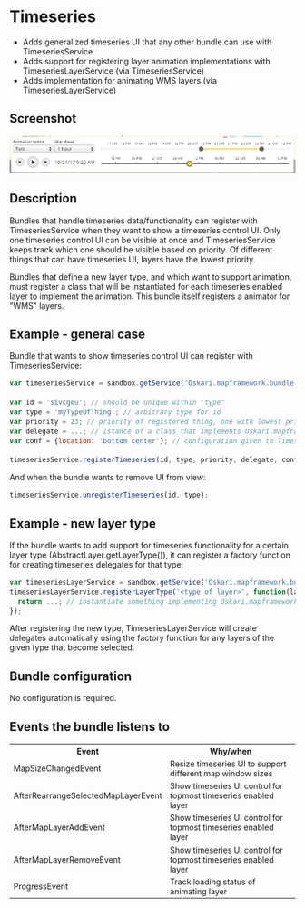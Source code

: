 # Timeseries

- Adds generalized timeseries UI that any other bundle can use with TimeseriesService
- Adds support for registering layer animation implementations with TimeseriesLayerService (via TimeseriesService)
- Adds implementation for animating WMS layers (via TimeseriesLayerService)

## Screenshot

![Timeseries](timeseries.png)

## Description

Bundles that handle timeseries data/functionality can register with TimeseriesService when they want to show a timeseries control UI. Only one timeseries control UI can be visible at once and TimeseriesService keeps track which one should be visible based on priority. Of different things that can have timeseries UI, layers have the lowest priority.

Bundles that define a new layer type, and which want to support animation, must register a class that will be instantiated for each timeseries enabled layer to implement the animation. This bundle itself registers a animator for "WMS" layers.

## Example - general case

Bundle that wants to show timeseries control UI can register with TimeseriesService:

```javascript
var timeseriesService = sandbox.getService('Oskari.mapframework.bundle.timeseries.TimeseriesService');

var id = 'sivcgeu'; // should be unique within "type"
var type = 'myTypeOfThing'; // arbitrary type for id
var priority = 23; // priority of registered thing, one with lowest priority across all registred things will be shown UI. Additionally type "layer" has lower priority than all other types
var delegate = ...; // Istance of a class that implements Oskari.mapframework.bundle.timeseries.TimeseriesDelegateProtocol. The UI communicates with your timeseries implementation via the delegate. Each separate "thing" that has timeseries state should have their own delegate instance that is registered to timeseriesService
var conf = {location: 'bottom center'}; // configuration given to TimeseriesControlPlugin when it's created with registered delegate.

timeseriesService.registerTimeseries(id, type, priority, delegate, conf);

```

And when the bundle wants to remove UI from view:

```javascript
timeseriesService.unregisterTimeseries(id, type);
```

## Example - new layer type

If the bundle wants to add support for timeseries functionality for a certain layer type (AbstractLayer.getLayerType()), it can register a factory function for creating timeseries delegates for that type:

```javascript
var timeseriesLayerService = sandbox.getService('Oskari.mapframework.bundle.timeseries.TimeseriesLayerService');
timeseriesLayerService.registerLayerType('<type of layer>', function(layerId) {
  return ...; // instantiate something implementing Oskari.mapframework.bundle.timeseries.TimeseriesDelegateProtocol and return it
});

```

After registering the new type, TimeseriesLayerService will create delegates automatically using the factory function for any layers of the given type that become selected.

## Bundle configuration

No configuration is required.


## Events the bundle listens to

<table class="table">
  <tr>
    <th>Event</th><th>Why/when</th>
  </tr>
  <tr>
    <td> MapSizeChangedEvent </td><td> Resize timeseries UI to support different map window sizes </td>
  </tr>
  <tr>
    <td> AfterRearrangeSelectedMapLayerEvent </td><td>Show timeseries UI control for topmost timeseries enabled layer</td>
  </tr>
  <tr>
    <td> AfterMapLayerAddEvent </td><td>Show timeseries UI control for topmost timeseries enabled layer</td>
  </tr>
  <tr>
    <td> AfterMapLayerRemoveEvent </td><td>Show timeseries UI control for topmost timeseries enabled layer</td>
  </tr>
  <tr>
    <td> ProgressEvent </td><td>Track loading status of animating layer</td>
  </tr>
</table>
